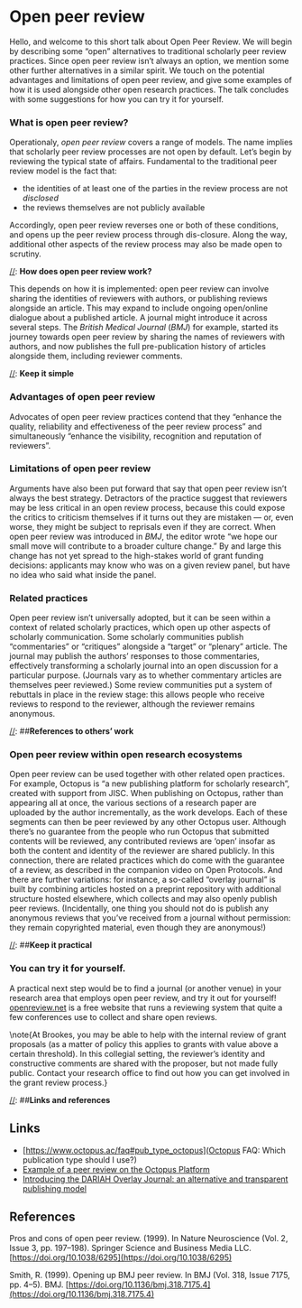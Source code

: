 # Open peer review

[//]: ##Outline

Hello, and welcome to this short talk about Open Peer Review. We will begin by describing some “open” alternatives to traditional scholarly peer review practices. Since open peer review isn’t always an option, we mention some other further alternatives in a similar spirit. We touch on the potential advantages and limitations of open peer review, and give some examples of how it is used alongside other open research practices. The talk concludes with some suggestions for how you can try it for yourself.

[//]: ##**Introduction**

### **What is open peer review?**

Operationaly, *open peer review* covers a range of models. The name implies that scholarly peer review processes are not open by default. Let’s begin by reviewing the typical state of affairs. Fundamental to the traditional peer review model is the fact that:

* the identities of at least one of the parties in the review process are not *disclosed*
* the reviews themselves are not publicly available

Accordingly, open peer review reverses one or both of these conditions, and opens up the peer review process through dis-closure.  Along the way, additional other aspects of the review process may also be made open to scrutiny.

[//]: **Flow**

[//]:  **How does open peer review work?**

This depends on how it is implemented: open peer review can involve sharing the identities of reviewers with authors, or publishing reviews alongside an article. This may expand to include ongoing open/online dialogue about a published article.  A journal might introduce it across several steps. The *British Medical Journal* (*BMJ*) for example, started its journey towards open peer review by sharing the names of reviewers with authors, and now publishes the full pre-publication history of articles alongside them, including reviewer comments.

[//]: **Keep it simple**

### **Advantages of open peer review**

Advocates of open peer review practices contend that they “enhance the quality, reliability and effectiveness of the peer review process” and simultaneously “enhance the visibility, recognition and reputation of reviewers”.

### **Limitations of open peer review**

Arguments have also been put forward that say that open peer review isn’t always the best strategy.  Detractors of the practice suggest that reviewers may be less critical in an open review process, because this could expose the critics to criticism themselves if it turns out they are mistaken — or, even worse, they might be subject to reprisals even if they are correct.  When open peer review was introduced in *BMJ*, the editor wrote “we hope our small move will contribute to a broader culture change.”  By and large this change has not yet spread to the high-stakes world of grant funding decisions: applicants may know who was on a given review panel, but have no idea who said what inside the panel.

### **Related practices**

Open peer review isn’t universally adopted, but it can be seen within a context of related scholarly practices, which open up other aspects of scholarly communication. Some scholarly communities publish “commentaries” or “critiques” alongside a “target” or “plenary” article. The journal may publish the authors’ responses to those commentaries, effectively transforming a scholarly journal into an open discussion for a particular purpose. (Journals vary as to whether commentary articles are themselves peer reviewed.) Some review communities put a system of rebuttals in place in the review stage: this allows people who receive reviews to respond to the reviewer, although the reviewer remains anonymous.

[//]: ##**References to others’ work**

### **Open peer review within open research ecosystems**

Open peer review can be used together with other related open practices. For example, Octopus is “a new publishing platform for scholarly research”, created with support from JISC.  When publishing on Octopus, rather than appearing all at once, the various sections of a research paper are uploaded by the author incrementally, as the work develops. Each of these segments can then be peer reviewed by any other Octopus user.  Although there’s no guarantee from the people who run Octopus that submitted contents will be reviewed, any contributed reviews are ‘open’ insofar as both the content and identity of the reviewer are shared publicly.  In this connection, there are related practices which do come with the guarantee of a review, as described in the companion video on Open Protocols.  And there are further variations: for instance, a so-called “overlay journal” is built by combining articles hosted on a preprint repository with additional structure hosted elsewhere, which collects and may also openly publish peer reviews.  (Incidentally, one thing you should not do is publish any anonymous reviews that you’ve received from a journal without permission: they remain copyrighted material, even though they are anonymous\!)

[//]: ##**Keep it practical**

### **You can try it for yourself.**

A practical next step would be to find a journal (or another venue) in your research area that employs open peer review, and try it out for yourself\! [openreview.net](https://openreview.net/) is a free website that runs a reviewing system that quite a few conferences use to collect and share open reviews.

\note{At Brookes, you may be able to help with the internal review of grant proposals (as a matter of policy this applies to grants with value above a certain threshold). In this collegial setting, the reviewer’s identity and constructive comments are shared with the proposer, but not made fully public. Contact your research office to find out how you can get involved in the grant review process.}

[//]: ##**Links and references**

## Links

- [https://www.octopus.ac/faq#pub_type_octopus](Octopus FAQ: Which publication type should I use?)
- [Example of a peer review on the Octopus Platform](https://www.octopus.ac/publications/xtsb-xs05/versions/latest)
- [Introducing the DARIAH Overlay Journal: an alternative and transparent publishing model](https://www.dariah.eu/2024/02/29/introducing-the-dariah-overlay-journal-an-alternative-and-transparent-publishing-model/)

## References

Pros and cons of open peer review. (1999). In Nature Neuroscience (Vol. 2, Issue 3, pp. 197–198). Springer Science and Business Media LLC. [https://doi.org/10.1038/6295](https://doi.org/10.1038/6295)

Smith, R. (1999). Opening up BMJ peer review. In BMJ (Vol. 318, Issue 7175, pp. 4–5). BMJ. [https://doi.org/10.1136/bmj.318.7175.4](https://doi.org/10.1136/bmj.318.7175.4)
